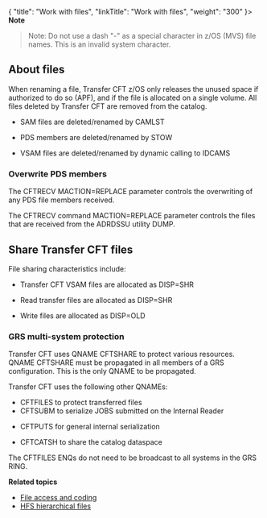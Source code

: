 {
    "title": "Work with files",
    "linkTitle": "Work with files",
    "weight": "300"
}> **Note**
>
> Note: Do not use a dash "-" as a special character in z/OS (MVS) file names. This is an invalid system character.

About files
-----------

When renaming a file, Transfer CFT z/OS only releases the unused space if authorized to do so (APF), and if the file is allocated on a single volume. All files deleted by Transfer CFT are removed from the catalog.

- SAM files are deleted/renamed by CAMLST

<!-- -->

- PDS members are deleted/renamed by STOW

<!-- -->

- VSAM files are deleted/renamed by dynamic calling to IDCAMS

### Overwrite PDS members

The CFTRECV MACTION=REPLACE parameter controls the overwriting of any PDS file members received.

The CFTRECV command MACTION=REPLACE parameter controls the files that are received from the ADRDSSU utility DUMP.

<span id="Share Transfer CFT files"></span>

Share Transfer CFT files
------------------------

File sharing characteristics include:

- Transfer CFT VSAM files are allocated as DISP=SHR

<!-- -->

- Read transfer files are allocated as DISP=SHR

<!-- -->

- Write files are allocated as DISP=OLD

### GRS multi-system protection

Transfer CFT uses QNAME CFTSHARE to protect various resources. QNAME CFTSHARE must be propagated in all members of a GRS configuration. This is the only QNAME to be propagated.

Transfer CFT uses the following other QNAMEs:

- CFTFILES to protect transferred files
- CFTSUBM to serialize JOBS submitted on the Internal Reader

<!-- -->

- CFTPUTS for general internal serialization

<!-- -->

- CFTCATSH to share the catalog dataspace

The CFTFILES ENQs do not need to be broadcast to all systems in the GRS RING.

****Related topics****

- [File access and coding](../file_access_and_coding)
- [HFS hierarchical files](../c_hfs_hierarchical_files_zos)
